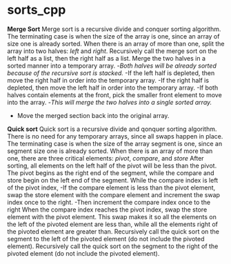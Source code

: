 # sorts_cpp

**Merge Sort**
Merge sort is a recursive divide and conquer sorting algorithm.
The terminating case is when the size of the array is one, since an array of size one is already sorted.
When there is an array of more than one, split the array into two halves: *left* and *right*.
Recursively call the merge sort on the left half as a list, then the right half as a list.
Merge the two halves in a sorted manner into a temporary array.
  -*Both halves will be already sorted because of the recursive sort is stacked.*
  -If the left half is depleted, then move the right half in order into the temporary array.
  -If the right half is depleted, then move the left half in order into the temporary array.
  -If both halves contain elements at the front, pick the smaller front element to move into the array.
  -*This will merge the two halves into a single sorted array.*
  - Move the merged section back into the original array.
  
**Quick sort**
Quick sort is a recursive divide and qonquer sorting algorithm.
There is no need for any temporary arrays, since all swaps happen in place.
The terminating case is when the size of the array segment is one, since an segment size one is already sorted.
When there is an array of more than one, there are three critical elements: *pivot*, *compare*, and *store*
After sorting, all elements on the left half of the pivot will be less than the pivot.
The pivot begins as the right end of the segment, while the compare and store begin on the left end of the segment.
While the compare index is left of the pivot index,
  -If the compare element is less than the pivot element, swap the store element with the compare element and increment the swap index once to the right.
  -Then increment the compare index once to the right
When the compare index reaches the pivot index, swap the store element with the pivot element.
This swap makes it so all the elements on the left of the pivoted element are less than, while all the elements right of the pivoted element are greater than.
Recursively call the quick sort on the segment to the left of the pivoted element (do not include the pivoted element).
Recursively call the quick sort on the segment to the right of the pivoted element (do not include the pivoted element).
